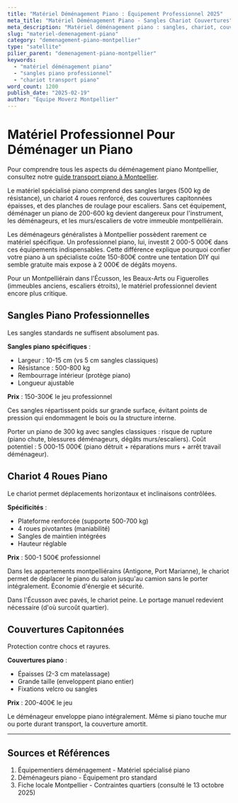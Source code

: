 ```yaml
---
title: "Matériel Déménagement Piano : Équipement Professionnel 2025"
meta_title: "Matériel Déménagement Piano - Sangles Chariot Couvertures"
meta_description: "Matériel déménagement piano : sangles, chariot, couvertures. Équipement pro, location, DIY déconseillé."
slug: "materiel-demenagement-piano"
category: "demenagement-piano-montpellier"
type: "satellite"
pilier_parent: "demenagement-piano-montpellier"
keywords:
  - "matériel déménagement piano"
  - "sangles piano professionnel"
  - "chariot transport piano"
word_count: 1200
publish_date: "2025-02-19"
author: "Équipe Moverz Montpellier"
---
```


# Matériel Professionnel Pour Déménager un Piano


Pour comprendre tous les aspects du déménagement piano Montpellier, consultez notre [guide transport piano à Montpellier](/blog/demenagement-piano-montpellier/demenagement-piano-montpellier).


Le matériel spécialisé piano comprend des sangles larges (500 kg de résistance), un chariot 4 roues renforcé, des couvertures capitonnées épaisses, et des planches de roulage pour escaliers. Sans cet équipement, déménager un piano de 200-600 kg devient dangereux pour l'instrument, les déménageurs, et les murs/escaliers de votre immeuble montpelliérain.

Les déménageurs généralistes à Montpellier possèdent rarement ce matériel spécifique. Un professionnel piano, lui, investit 2 000-5 000€ dans ces équipements indispensables. Cette différence explique pourquoi confier votre piano à un spécialiste coûte 150-800€ contre une tentation DIY qui semble gratuite mais expose à 2 000€ de dégâts moyens.

Pour un Montpelliérain dans l'Écusson, les Beaux-Arts ou Figuerolles (immeubles anciens, escaliers étroits), le matériel professionnel devient encore plus critique.

## Sangles Piano Professionnelles

Les sangles standards ne suffisent absolument pas.

**Sangles piano spécifiques** :
- Largeur : 10-15 cm (vs 5 cm sangles classiques)
- Résistance : 500-800 kg
- Rembourrage intérieur (protège piano)
- Longueur ajustable

**Prix** : 150-300€ le jeu professionnel

Ces sangles répartissent poids sur grande surface, évitant points de pression qui endommagent le bois ou la structure interne.

Porter un piano de 300 kg avec sangles classiques : risque de rupture (piano chute, blessures déménageurs, dégâts murs/escaliers). Coût potentiel : 5 000-15 000€ (piano détruit + réparations murs + arrêt travail déménageur).

## Chariot 4 Roues Piano

Le chariot permet déplacements horizontaux et inclinaisons contrôlées.

**Spécificités** :
- Plateforme renforcée (supporte 500-700 kg)
- 4 roues pivotantes (maniabilité)
- Sangles de maintien intégrées
- Hauteur réglable

**Prix** : 500-1 500€ professionnel

Dans les appartements montpelliérains (Antigone, Port Marianne), le chariot permet de déplacer le piano du salon jusqu'au camion sans le porter intégralement. Économie d'énergie et sécurité.

Dans l'Écusson avec pavés, le chariot peine. Le portage manuel redevient nécessaire (d'où surcoût quartier).

## Couvertures Capitonnées

Protection contre chocs et rayures.

**Couvertures piano** :
- Épaisses (2-3 cm matelassage)
- Grande taille (enveloppent piano entier)
- Fixations velcro ou sangles

**Prix** : 200-400€ le jeu

Le déménageur enveloppe piano intégralement. Même si piano touche mur ou porte durant transport, la couverture amortit.

---

## Sources et Références

1. Équipementiers déménagement - Matériel spécialisé piano
2. Déménageurs piano - Équipement pro standard
3. Fiche locale Montpellier - Contraintes quartiers (consulté le 13 octobre 2025)

